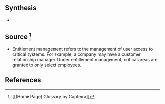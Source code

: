 ## Synthesis
- 
## Source [^1]
- Entitlement management refers to the management of user access to critical systems. For example, a company may have a customer relationship manager. Under entitlement management, critical areas are granted to only select employees.
## References

[^1]: [[(Home Page) Glossary by Capterra]]